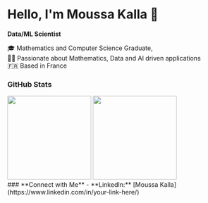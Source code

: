 # Hello, I'm Moussa Kalla 👋

**Data/ML Scientist**

🎓 Mathematics and Computer Science Graduate,  
👨‍💻 Passionate about Mathematics, Data and AI driven applications  
🇫🇷 Based in France  
### **GitHub Stats**
<div><img height="190em" src="https://github-readme-stats.vercel.app/api/top-langs/?username=Moussa-Kalla&layout=compact&langs_count=7&border_color=22272e&bg_color=22272e&title_color=8f989f&text_color=8f989f&icon_color=b55c5e"/>&nbsp;<img height="190em" src="https://github-readme-stats.vercel.app/api?username=Moussa-Kalla&show_icons=true&border_color=22272e&bg_color=22272e&title_color=8f989f&icon_color=b55c5e&text_color=8f989f&include_all_commits=true&count_private=true"/></div>
### **Connect with Me**  
- **LinkedIn:** [Moussa Kalla](https://www.linkedin.com/in/your-link-here/)  
